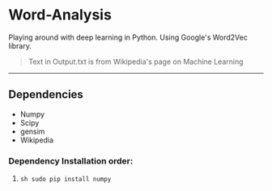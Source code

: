 # Word-Analysis
Playing around with deep learning in Python. Using Google's Word2Vec library. 

> Text in Output.txt is from Wikipedia's page on Machine Learning

___
## Dependencies
- Numpy
- Scipy
- gensim
- Wikipedia
### Dependency Installation order:
1) ```sh sudo pip install numpy```
